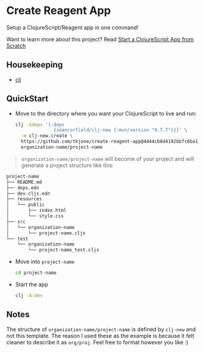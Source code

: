 # Create Reagent App

Setup a ClojureScript/Reagent app in one command!

Want to learn more about this project?  Read [Start a ClojureScript App from Scratch](https://betweentwoparens.com/start-a-clojurescript-app-from-scratch)

## Housekeeping

- [clj](https://clojurescript.org/guides/quick-start)

## QuickStart

- Move to the directory where you want your ClojureScript to live and run:

  ```bash
  clj -Sdeps '{:deps
                {seancorfield/clj-new {:mvn/version "0.7.7"}}}' \
    -m clj-new.create \
    https://github.com/tkjone/create-reagent-app@4444cb8d4192bbfc6ba1304381c62fe3aa46ea17 \
    organization-name/project-name
  ```

> `organization-name/project-name` will become of your project and will generate a project structure like this:

```bash
project-name
├── README.md
├── deps.edn
├── dev.cljs.edn
├── resources
│   └── public
│       ├── index.html
│       └── style.css
├── src
│   └── organization-name
│       └── project-name.cljs
└── test
    └── organization-name
        └── project-name_test.cljs
```

- Move into `project-name`

  ```bash
  cd project-name
  ```

- Start the app

  ```bash
  clj -A:dev
  ```

## Notes

The structure of `organization-name/project-name` is defined by `clj-new` and not this template.  The reason I used these as the example is because it felt cleaner to describe it as `org/proj`.  Feel free to format however you like :)

